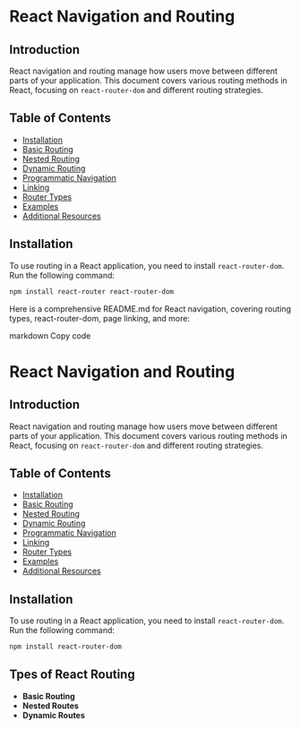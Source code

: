 # React Navigation and Routing

## Introduction

React navigation and routing manage how users move between different parts of your application. This document covers various routing methods in React, focusing on `react-router-dom` and different routing strategies.

## Table of Contents

- [Installation](#installation)
- [Basic Routing](#basic-routing)
- [Nested Routing](#nested-routing)
- [Dynamic Routing](#dynamic-routing)
- [Programmatic Navigation](#programmatic-navigation)
- [Linking](#linking)
- [Router Types](#router-types)
- [Examples](#examples)
- [Additional Resources](#additional-resources)

## Installation

To use routing in a React application, you need to install `react-router-dom`. Run the following command:

```bash
npm install react-router react-router-dom
```

Here is a comprehensive README.md for React navigation, covering routing types, react-router-dom, page linking, and more:

markdown
Copy code

# React Navigation and Routing

## Introduction

React navigation and routing manage how users move between different parts of your application. This document covers various routing methods in React, focusing on `react-router-dom` and different routing strategies.

## Table of Contents

- [Installation](#installation)
- [Basic Routing](#basic-routing)
- [Nested Routing](#nested-routing)
- [Dynamic Routing](#dynamic-routing)
- [Programmatic Navigation](#programmatic-navigation)
- [Linking](#linking)
- [Router Types](#router-types)
- [Examples](#examples)
- [Additional Resources](#additional-resources)

## Installation

To use routing in a React application, you need to install `react-router-dom`. Run the following command:

```bash
npm install react-router-dom
```

## Tpes of React Routing

- **Basic Routing**
- **Nested Routes**
- **Dynamic Routes**
